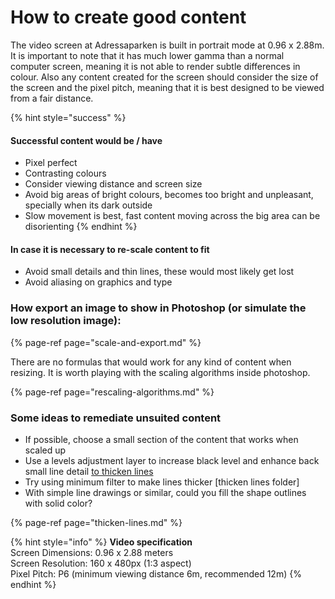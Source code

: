 # How to create good content

The video screen at Adressaparken is built in portrait mode at 0.96 x 2.88m. It is important to note that it has much lower gamma than a normal computer screen, meaning it is not able to render subtle differences in colour. Also any content created for the screen should consider the size of the screen and the pixel pitch, meaning that it is best designed to be viewed from a fair distance.

{% hint style="success" %}
#### Successful content would be / have

* Pixel perfect
* Contrasting colours
* Consider viewing distance and screen size
* Avoid big areas of bright colours, becomes too bright and unpleasant, specially when its dark outside
* Slow movement is best, fast content moving across the big area can be disorienting
{% endhint %}

#### In case it is necessary to re-scale content to fit

* Avoid small details and thin lines, these would most likely get lost
* Avoid aliasing on graphics and type

### How export an image to show in Photoshop \(or simulate the low resolution image\):

{% page-ref page="scale-and-export.md" %}

There are no formulas that would work for any kind of content when resizing. It is worth playing with the scaling algorithms inside photoshop. 

{% page-ref page="rescaling-algorithms.md" %}

### Some ideas to remediate unsuited content 

* If possible, choose a small section of the content that works when scaled up
* Use a levels adjustment layer to increase black level and enhance back small line detail  [to thicken lines](thicken-lines.md)
* Try using minimum filter to make lines thicker \[thicken lines folder\]
* With simple line drawings or similar, could you fill the shape outlines with solid color?

{% page-ref page="thicken-lines.md" %}

{% hint style="info" %}
**Video specification**  
Screen Dimensions: 0.96 x 2.88 meters  
Screen Resolution: 160 x 480px \(1:3 aspect\)  
Pixel Pitch: P6 \(minimum viewing distance 6m, recommended 12m\)
{% endhint %}

